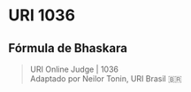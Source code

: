 # URI 1036

## Fórmula de Bhaskara

>URI Online Judge | 1036  
>Adaptado por Neilor Tonin, URI Brasil :brazil:  
